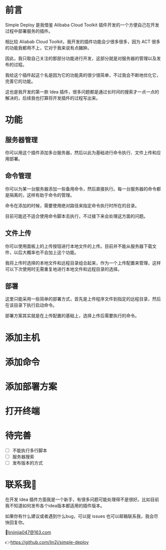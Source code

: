 # 前言

Simple Deploy 是我借鉴 Alibaba Cloud Toolkit 插件开发的一个方便自己在开发过程中部署服务的插件。

相比较 Aliabab Cloud Toolkit，我开发的插件功能会少很多很多，因为 ACT 很多的功能我都用不上，它对于我来说有点臃肿。

因此，我只取自己关注的那部分功能进行开发，这部分就是对服务器的管理以及发布的过程。

我给这个插件起这个名是因为它的功能真的很少很简单，不过我会不断地优化它，完善它的功能。

这也是我开发的第一款 Idea 插件，很多问题都是通过长时间的搜索才一点一点的解决的，后续我也打算将开发插件的过程写出来。

# 功能

## 服务器管理

你可以用这个插件添加多台服务器，然后以此为基础进行命令执行、文件上传和应用部署。

## 命令管理

你可以为某一台服务器添加一些备用命令，然后直接执行。每一台服务器的命令都是隔离的，这样有助于命令的管理。

命令在添加的时候，需要使用绝对路径来指定命令执行时所在的目录。

目前可能还不适合使用命令脚本去执行，不过接下来会处理这方面的问题。

## 文件上传

你可以使用面板上的上传按钮进行本地文件的上传。目前并不能从服务器下载文件，以后大概率也不会加上这个功能。

我将上传时选择的本地文件和远程目录组合起来，作为一个上传配置来管理，这样可以下次使用时无需重复地进行本地文件和远程目录的选择。

## 部署

这里只能采用一些简单的部署方式，首先是上传程序文件到指定的远程目录，然后在该目录下执行启动命令。

部署方案其实就是在上传配置的基础上，选择上传后需要执行的命令。

# 添加主机

# 添加命令

# 添加部署方案

# 打开终端

# 待完善

- [ ] 不能执行多行脚本
- [ ] 服务器搜索
- [ ] 发布版本的方式

# 联系我🐾

在开发 Idea 插件方面我是一个新手，有很多问题可能处理得不是很好。比如目前我不知道如何发布各个idea版本都适用的插件版本。

如果你有什么建议或者遇到什么bug，可以提 issues 也可以邮箱联系我，我会尽快回复你。

📮linjinjia047@163.com

👉https://github.com/lin2j/simple-deploy